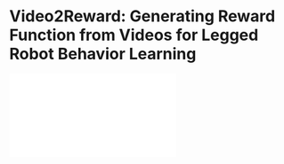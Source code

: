 # Video2Reward: Generating Reward Function from Videos for Legged Robot Behavior Learning
![Research Results](./fig2.pdf)
